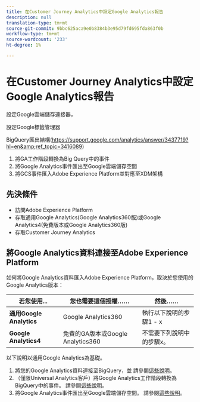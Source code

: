 ```yaml
---
title: 在Customer Journey Analytics中設定Google Analytics報告
description: null
translation-type: tm+mt
source-git-commit: 9bbc625aca9e0b8384b3e95d79fd695fda863f0b
workflow-type: tm+mt
source-wordcount: '233'
ht-degree: 1%

---
```



# 在Customer Journey Analytics中設定Google Analytics報告

設定Google雲端儲存連接器，

設定Google標籤管理器

BigQuery匯出結構(https://support.google.com/analytics/answer/3437719?hl=en&amp;ref_topic=3416089)

1. 將GA工作階段轉換為Big Query中的事件
1. 將Google Analytics事件匯出至Google雲端儲存空間
1. 將GCS事件匯入Adobe Experience Platform並對應至XDM架構

## 先決條件

* 訪問Adobe Experience Platform
* 存取通用Google Analytics(Google Analytics360版)或Google Analytics4(免費版本或Google Analytics360版)
* 存取Customer Journey Analytics

## 將Google Analytics資料連接至Adobe Experience Platform

如何將Google Analytics資料匯入Adobe Experience Platform，取決於您使用的Google Analytics版本：

| 若您使用... | 您也需要這個授權…… | 然後…… |
| --- | --- | --- |
| **通用Google Analytics** | Google Analytics360 | 執行以下說明的步驟1 - x |
| **Google Analytics4** | 免費的GA版本或Google Analytics360 | 不需要下列說明中的步驟x。 |

以下說明以通用Google Analytics為基礎。

1. 將您的Google Analytics資料連接至BigQuery，並
請參閱[這些說明](https://support.google.com/analytics/answer/3416092?hl=en)。
1. （僅限Universal Analytics客戶）將Google Analytics工作階段轉換為BigQuery中的事件。
請參閱[這些說明](https://support.google.com/analytics/answer/3437618?hl=en)。
1. 將Google Analytics事件匯出至Google雲端儲存空間。
請參閱[這些說明](https://support.google.com/analytics/answer/3437719?hl=en&amp;ref_topic=3416089)。
